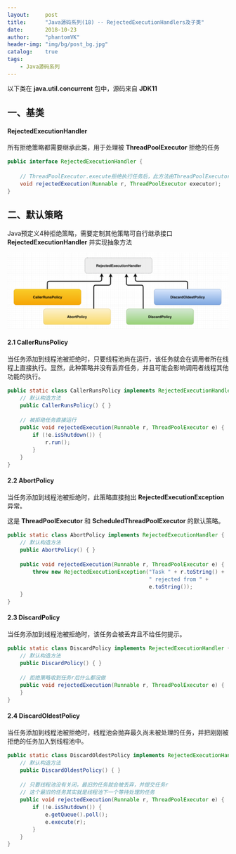 ```yaml
---
layout:     post
title:      "Java源码系列(18) -- RejectedExecutionHandlers及子类"
date:       2018-10-23
author:     "phantomVK"
header-img: "img/bg/post_bg.jpg"
catalog:    true
tags:
    - Java源码系列
---
```


以下类在 __java.util.concurrent__ 包中，源码来自 __JDK11__

## 一、基类

#### RejectedExecutionHandler

所有拒绝策略都需要继承此类，用于处理被 __ThreadPoolExecutor__ 拒绝的任务

```java
public interface RejectedExecutionHandler {
    
    // ThreadPoolExecutor.execute拒绝执行任务后，此方法由ThreadPoolExecutor调用
    void rejectedExecution(Runnable r, ThreadPoolExecutor executor);
}

```

## 二、默认策略

Java预定义4种拒绝策略，需要定制其他策略可自行继承接口 __RejectedExecutionHandler__ 并实现抽象方法

![RejectedExecutionHandlers](/img/java/RejectedExecutionHandlers.png)

#### 2.1 CallerRunsPolicy

当任务添加到线程池被拒绝时，只要线程池尚在运行，该任务就会在调用者所在线程上直接执行。显然，此种策略并没有丢弃任务，并且可能会影响调用者线程其他功能的执行。

```java
public static class CallerRunsPolicy implements RejectedExecutionHandler {
    // 默认构造方法
    public CallerRunsPolicy() { }

    // 被拒绝任务直接运行
    public void rejectedExecution(Runnable r, ThreadPoolExecutor e) {
        if (!e.isShutdown()) {
            r.run();
        }
    }
}
```

#### 2.2 AbortPolicy

当任务添加到线程池被拒绝时，此策略直接抛出 __RejectedExecutionException__ 异常。

这是 __ThreadPoolExecutor__ 和 __ScheduledThreadPoolExecutor__ 的默认策略。

```java
public static class AbortPolicy implements RejectedExecutionHandler {
    // 默认构造方法
    public AbortPolicy() { }

    public void rejectedExecution(Runnable r, ThreadPoolExecutor e) {
        throw new RejectedExecutionException("Task " + r.toString() +
                                             " rejected from " +
                                             e.toString());
    }
}
```

#### 2.3 DiscardPolicy

当任务添加到线程池被拒绝时，该任务会被丢弃且不给任何提示。

```java
public static class DiscardPolicy implements RejectedExecutionHandler {
    // 默认构造方法
    public DiscardPolicy() { }

    // 拒绝策略收到任务r后什么都没做
    public void rejectedExecution(Runnable r, ThreadPoolExecutor e) {
    }
}
```

#### 2.4 DiscardOldestPolicy

当任务添加到线程池被拒绝时，线程池会抛弃最久尚未被处理的任务，并把刚刚被拒绝的任务加入到线程池中。

```java
public static class DiscardOldestPolicy implements RejectedExecutionHandler {
    // 默认构造方法
    public DiscardOldestPolicy() { }

    // 只要线程池没有关闭，最旧的任务就会被丢弃，并提交任务r
    // 这个最旧的任务其实就是线程池下一个等待处理的任务
    public void rejectedExecution(Runnable r, ThreadPoolExecutor e) {
        if (!e.isShutdown()) {
            e.getQueue().poll();
            e.execute(r);
        }
    }
}
```